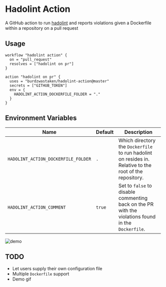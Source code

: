 # Hadolint Action

A GitHub action to run [hadolint](https://github.com/hadolint/hadolint) and reports violations given a Dockerfile within a repository on a pull request

## Usage

```
workflow "hadolint action" {
  on = "pull_request"
  resolves = ["hadolint on pr"]
}

action "hadolint on pr" {
  uses = "burdzwastaken/hadolint-action@master"
  secrets = ["GITHUB_TOKEN"]
  env = {
    HADOLINT_ACTION_DOCKERFILE_FOLDER = "."
  }
}
```

## Environment Variables

Name | Default | Description
--- | --- | ---
`HADOLINT_ACTION_DOCKERFILE_FOLDER` | `.` | Which directory the `Dockerfile` to run hadolint on resides in. Relative to the root of the repository.
`HADOLINT_ACTION_COMMENT` | `true` | Set to `false` to disable commenting back on the PR with the violations found in the `Dockerfile`.

![demo](images/404-no-beta-access)

## TODO
* Let users supply their own configuration file
* Multiple `Dockerfile` support
* Demo gif
